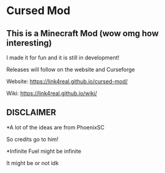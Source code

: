 # Cursed Mod

## This is a Minecraft Mod (wow omg how interesting)

I made it for fun and it is still in development!

Releases will follow on the website and Curseforge

Website: https://link4real.github.io/cursed-mod/

Wiki: https://link4real.github.io/wiki/

## DISCLAIMER

*A lot of the ideas are from PhoenixSC

 So credits go to him!

*Infinite Fuel might be infinite

It might be or not idk

